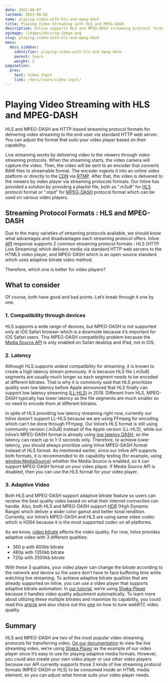 ```yaml
---
date: 2022-06-07
lastmod: 2023-08-02
name: playing-video-with-hls-and-mpeg-dash
title: Playing Video Streaming with HLS and MPEG-DASH
description: Inlive supports HLS and MPEG-DASH streaming protocol formats which offers 3 types adaptive bitrate qualities for playing video through a video player.
ogimage: /images/docs/og-image.png
slug: playing-video-with-hls-and-mpeg-dash
menu:
  docs_sidebar:
    identifier: playing-video-with-hls-and-mpeg-dash
    parent: learn
    weight: 3
pagination:
  prev:
    text: Video Input
    link: /docs/learn/video-input/
---
```


# Playing Video Streaming with HLS and MPEG-DASH

HLS and MPEG-DASH are HTTP-based streaming protocol formats for delivering video streaming to the end-user via standard HTTP web server. You can adjust the format that suits your video player based on their capability.

Live streaming works by delivering video to the viewers through video streaming protocols.
When the streaming starts, the video camera will capture the video. Then, the video will be sent to an encoder that converts RAW files to streamable format. The encoder ingests it into an online video platform or directly to the [CDN](https://www.cloudflare.com/learning/cdn/what-is-a-cdn/) via [RTMP](https://wowza.medium.com/rtmp-streaming-the-real-time-messaging-protocol-explained-3306cfae5474). After that, the video is delivered to the viewers by video player via streaming protocols formats. Our Inlive has provided a solution by providing a playlist file, both as “.m3u8” for [HLS](https://www.cloudflare.com/learning/video/what-is-http-live-streaming/) protocol format or “.mpd” for [MPEG-DASH](https://www.cloudflare.com/learning/video/what-is-mpeg-dash/) protocol format which can be used on various video players.

## Streaming Protocol Formats : HLS and MPEG-DASH
Due to the many varieties of streaming protocols available, we should know what advantages and disadvantages each streaming protocol offers. Inlive [API](https://api.inlive.app/apidocs/index.html#/stream/get_streams__id_) response supports 2 common streaming protocol formats : HLS (HTTP Live Streaming) which delivers media via standard HTTP web servers to the HTML5 video player, and MPEG-DASH which is an open-source standard which uses adaptive bitrate video method.

Therefore, which one is better for video players?

## What to consider
Of course, both have good and bad points. Let’s break through it one by one.

### 1. Compatibility through devices
HLS supports a wide range of devices, but MPEG-DASH is not supported only at iOS Safari browser which is a downside because it’s important for iOS Safari users. ​​This MPEG-DASH compatibility problem because the [Media Source API](https://developer.mozilla.org/en-US/docs/Web/API/Media_Source_Extensions_API) is only enabled on Safari desktop and iPad, not in iOS.

### 2. Latency
Although HLS supports widest compatibility for streaming, it is known to create a high latency stream previously. It is because HLS file (.m3u8) segments are usually much longer so each segment needs to be encoded at different bitrates. That is why it is commonly said that HLS prioritizes quality over low latency before Apple announced that HLS finally can support low latency streaming ([LL-HLS](https://developer.apple.com/documentation/http_live_streaming/enabling_low-latency_http_live_streaming_hls)) in 2019. Different from HLS, MPEG-DASH typically has lower latency as the file segments are much smaller so no need to encode them at different bitrates.

In spite of HLS providing low latency streaming right now, currently our Inlive doesn’t support LL-HLS because we are using FFmpeg for encoding which can't be done through FFmpeg. Our Inlive’s HLS format is still using community version (.m3u8) instead of the Apple version (LL-HLS), while our Inlive’s MPEG-DASH format is already using [low latency DASH](https://dashif.org/news/low-latency-dash/), so the latency can reach up to 1-3 seconds only. Therefore, to achieve lower latency, you should always prioritize using Inlive MPEG-DASH format instead of HLS format. As mentioned earlier, since our Inlive API supports both formats, it is recommended to do capability testing (for example, using [window.MediaSource](https://github.com/shaka-project/shaka-player/issues/3037#issuecomment-742701187)) whether the Media Source is enabled, so it can support MPEG-DASH format on your video player. If Media Source API is disabled, then you can use the HLS format for your video player.

### 3. Adaptive Video
Both HLS and MPEG-DASH support adaptive bitrate feature so users can receive the best quality video based on what their internet connection can handle. Also, both HLS and MPEG-DASH support [HDR](https://www.haivision.com/blog/all/what-is-hdr-how-you-can-contribute-live-broadcast-content-in-hdr/) (High Dynamic Range) which deliver a wider color gamut and better tonal rendition. Currently, our Inlive’s MPEG-DASH and HLS are using same video codec which is H264 because it is the most supported codec on all platforms.

As we know, [video bitrate](https://golightstream.com/what-is-video-bitrate/) affects the video quality. For now, Inlive provides adaptive video with 3 different qualities:
- 360 p with 800kb bitrate
- 480p with 1350kb bitrate
- 720p with 2500kb bitrate

With these 3 qualities, your video player can change the bitrate according to the network and device so the users don’t have to face buffering time while watching live streaming. To achieve adaptive bitrate qualities that are already supported on Inlive, you can use a video player that supports adaptive bitrate automation. In [our tutorial](/docs/tutorials/live-stream-api/tutorial-app-with-webrtc/#6-get-the-video), we’re using [Shaka Player](https://github.com/shaka-project/shaka-player) because it handles video quality adjustment automatically. To learn more about utilizing these multiple bitrates and maximize its capability, you could read this [article](https://youtube-eng.googleblog.com/2018/04/making-high-quality-video-efficient.html) and also check out this [one](https://bloggeek.me/tweaking-webrtc-video-quality-unpacking-bitrate-resolution-and-frame-rates/) on how to tune webRTC video quality.


## Summary
HLS and MPEG-DASH are two of the most popular video streaming protocols for transferring video. [On our documentation](/docs/tutorials/live-stream-api/tutorial-app-with-webrtc/#6-get-the-video) to view the live streaming video, we’re using [Shaka Player](https://github.com/shaka-project/shaka-player) as the example of our video player since it’s easy to use for playing adaptive media formats. However, you could also create your own video player or use other video players because our API currently supports those 2 kinds of live streaming protocol formats (MPEG-DASH or HLS) to be consumed inside an HTML media element, so you can adjust what format suits your video player needs.
